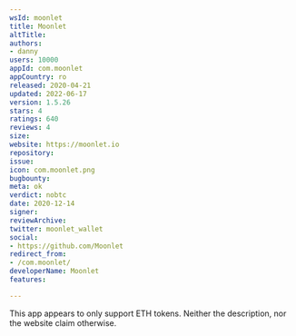 ```yaml
---
wsId: moonlet
title: Moonlet
altTitle: 
authors:
- danny
users: 10000
appId: com.moonlet
appCountry: ro
released: 2020-04-21
updated: 2022-06-17
version: 1.5.26
stars: 4
ratings: 640
reviews: 4
size: 
website: https://moonlet.io
repository: 
issue: 
icon: com.moonlet.png
bugbounty: 
meta: ok
verdict: nobtc
date: 2020-12-14
signer: 
reviewArchive: 
twitter: moonlet_wallet
social:
- https://github.com/Moonlet
redirect_from:
- /com.moonlet/
developerName: Moonlet
features: 

---
```


This app appears to only support ETH tokens. Neither the description, nor the
website claim otherwise.
